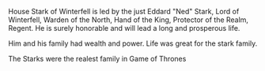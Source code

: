 House Stark of Winterfell is led by the just Eddard "Ned" Stark, Lord of
Winterfell, Warden of the North, Hand of the King, Protector of the Realm,
Regent.  He is surely honorable and will lead a long and prosperous life.

Him and his family had wealth and power. Life was great for the stark family.

The Starks were the realest family in Game of Thrones

